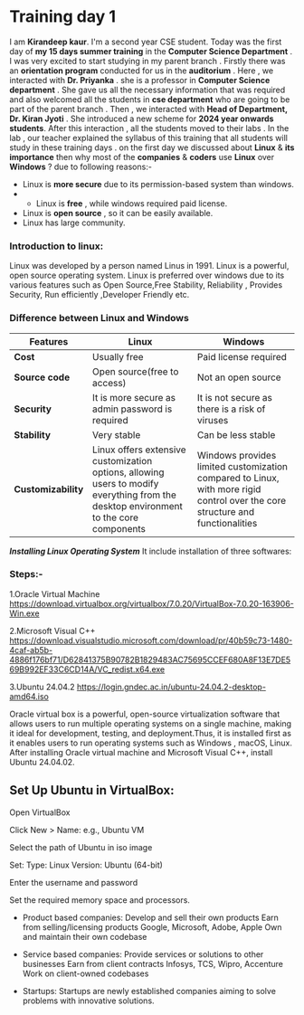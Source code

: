 # Training day 1
I am **Kirandeep kaur**. I'm a second year CSE student. Today was the first day of **my 15 days summer training** in the **Computer Science Department** . I was very excited to start studying in my parent branch . Firstly there was an **orientation program** conducted for us in the **auditorium** . Here , we interacted with **Dr. Priyanka** . she is a  professor in **Computer Science department** . She gave us all the necessary information that was required and also welcomed all the students in **cse department** who are going to be part of the parent branch . Then , we interacted with **Head of Department, Dr. Kiran Jyoti** . She  introduced a new scheme for **2024 year onwards students**. After this interaction , all the students moved to their labs . In the lab , our teacher explained the syllabus of this training that all  students will study in these training days . on the  first day we discussed about **Linux** & **its importance** then why most of the **companies** & **coders** use **Linux** over **Windows** ? due to following reasons:- 
- Linux is **more secure** due to its permission-based system than windows.
- - Linux is **free** , while windows required paid license.
- Linux is **open source** , so it can be easily available.
- Linux has large community.

### Introduction to linux:
Linux was developed by a person named Linus in 1991. Linux is a powerful, open source operating system.
Linux is preferred over windows due to its various features such as Open Source,Free Stability, Reliability , Provides Security, Run efficiently ,Developer Friendly etc.
### Difference between Linux and Windows
|Features      |           Linux|             Windows|
|--------------|----------------|--------------------|
|**Cost**	|Usually free|	Paid license required|
|**Source code**|	Open source(free to access)|	Not an open source|
|**Security**	|It is more secure as admin password is required |	It is not secure as there is a risk of viruses|
|**Stability**	|Very stable|	Can be less stable|
|**Customizability**|	Linux offers extensive customization options, allowing users to modify everything from the desktop environment to the core components|	Windows provides limited customization compared to Linux, with more rigid control over the core structure and functionalities|

***Installing Linux Operating System*** It include installation of three softwares:
### Steps:-
1.Oracle Virtual Machine https://download.virtualbox.org/virtualbox/7.0.20/VirtualBox-7.0.20-163906-Win.exe

2.Microsoft Visual C++ https://download.visualstudio.microsoft.com/download/pr/40b59c73-1480-4caf-ab5b-4886f176bf71/D62841375B90782B1829483AC75695CCEF680A8F13E7DE569B992EF33C6CD14A/VC_redist.x64.exe

3.Ubuntu 24.04.2 https://login.gndec.ac.in/ubuntu-24.04.2-desktop-amd64.iso

Oracle virtual box is a powerful, open-source virtualization software that allows users to run multiple operating systems on a single machine, making it ideal for development, testing, and deployment.Thus, it is installed first as it enables users to run operating systems such as Windows , macOS, Linux.
After installing Oracle virtual machine and Microsoft Visual C++, install Ubuntu 24.04.02.

Set Up Ubuntu in VirtualBox:
-
Open VirtualBox

Click New > Name: e.g., Ubuntu VM

Select the path of Ubuntu in iso image

Set: Type: Linux Version: Ubuntu (64-bit)

Enter the username and password

Set the required memory space and processors.

- Product based companies:
Develop and sell their own products
Earn from selling/licensing products
Google, Microsoft, Adobe, Apple
Own and maintain their own codebase

- Service based companies:
Provide services or solutions to other businesses
Earn from client contracts
Infosys, TCS, Wipro, Accenture
Work on client-owned codebases

- Startups:
Startups are newly established companies aiming to solve problems with innovative solutions.

